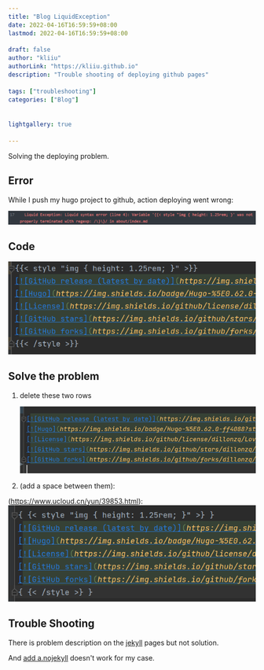 ```yaml
---
title: "Blog LiquidException"
date: 2022-04-16T16:59:59+08:00
lastmod: 2022-04-16T16:59:59+08:00

draft: false
author: "kliiu"
authorLink: "https://kliiu.github.io"
description: "Trouble shooting of deploying github pages"

tags: ["troubleshooting"]
categories: ["Blog"]


lightgallery: true

---
```

Solving the deploying problem.
<!--more-->
## Error
While I push my hugo project to github, action deploying went wrong: 

![Liquid](Liquid.png)


## Code

![Original.png](Original.png)

## Solve the problem
1. delete these two rows

   ![Solution1.png](Solution1.png)


2.  (add a space between them):

   (https://www.ucloud.cn/yun/39853.html):
![Solution2.png](Solution2.png)
## Trouble Shooting
There is problem description on the [jekyll](https://jekyllrb.com/docs/troubleshooting/#configuration-problems) pages but not solution.

And [add a.nojekyll](https://gitee.com/help/articles/4136#article-header1) doesn't work for my case.